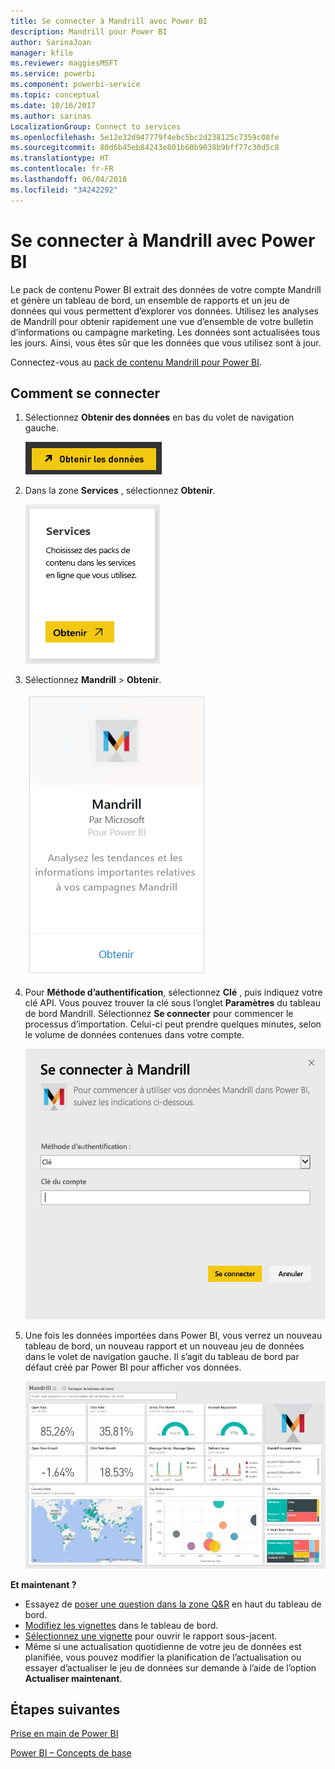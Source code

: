 ```yaml
---
title: Se connecter à Mandrill avec Power BI
description: Mandrill pour Power BI
author: SarinaJoan
manager: kfile
ms.reviewer: maggiesMSFT
ms.service: powerbi
ms.component: powerbi-service
ms.topic: conceptual
ms.date: 10/16/2017
ms.author: sarinas
LocalizationGroup: Connect to services
ms.openlocfilehash: 5e12e32d947779f4ebc5bc2d238125c7359c08fe
ms.sourcegitcommit: 80d6b45eb84243e801b60b9038b9bff77c30d5c8
ms.translationtype: HT
ms.contentlocale: fr-FR
ms.lasthandoff: 06/04/2018
ms.locfileid: "34242292"
---
```

# <a name="connect-to-mandrill-with-power-bi"></a>Se connecter à Mandrill avec Power BI
Le pack de contenu Power BI extrait des données de votre compte Mandrill et génère un tableau de bord, un ensemble de rapports et un jeu de données qui vous permettent d’explorer vos données. Utilisez les analyses de Mandrill pour obtenir rapidement une vue d’ensemble de votre bulletin d’informations ou campagne marketing. Les données sont actualisées tous les jours. Ainsi, vous êtes sûr que les données que vous utilisez sont à jour.

Connectez-vous au [pack de contenu Mandrill pour Power BI](http://app.powerbi.com/getdata/services/mandrill).

## <a name="how-to-connect"></a>Comment se connecter
1. Sélectionnez **Obtenir des données** en bas du volet de navigation gauche.
   
    ![](media/service-connect-to-mandrill/getdata.png)
2. Dans la zone **Services** , sélectionnez **Obtenir**.
   
    ![](media/service-connect-to-mandrill/services.png)
3. Sélectionnez **Mandrill** > **Obtenir**.
   
    ![](media/service-connect-to-mandrill/mandrill.png)
4. Pour **Méthode d’authentification**, sélectionnez **Clé** , puis indiquez votre clé API. Vous pouvez trouver la clé sous l’onglet **Paramètres** du tableau de bord Mandrill. Sélectionnez **Se connecter** pour commencer le processus d’importation. Celui-ci peut prendre quelques minutes, selon le volume de données contenues dans votre compte.
   
    ![](media/service-connect-to-mandrill/auth.png)
5. Une fois les données importées dans Power BI, vous verrez un nouveau tableau de bord, un nouveau rapport et un nouveau jeu de données dans le volet de navigation gauche. Il s’agit du tableau de bord par défaut créé par Power BI pour afficher vos données.
   
    ![](media/service-connect-to-mandrill/mandrill-dashboard1.jpg)

**Et maintenant ?**

* Essayez de [poser une question dans la zone Q&R](power-bi-q-and-a.md) en haut du tableau de bord.
* [Modifiez les vignettes](service-dashboard-edit-tile.md) dans le tableau de bord.
* [Sélectionnez une vignette](service-dashboard-tiles.md) pour ouvrir le rapport sous-jacent.
* Même si une actualisation quotidienne de votre jeu de données est planifiée, vous pouvez modifier la planification de l’actualisation ou essayer d’actualiser le jeu de données sur demande à l’aide de l’option **Actualiser maintenant**.

## <a name="next-steps"></a>Étapes suivantes
[Prise en main de Power BI](service-get-started.md)

[Power BI – Concepts de base](service-basic-concepts.md)

